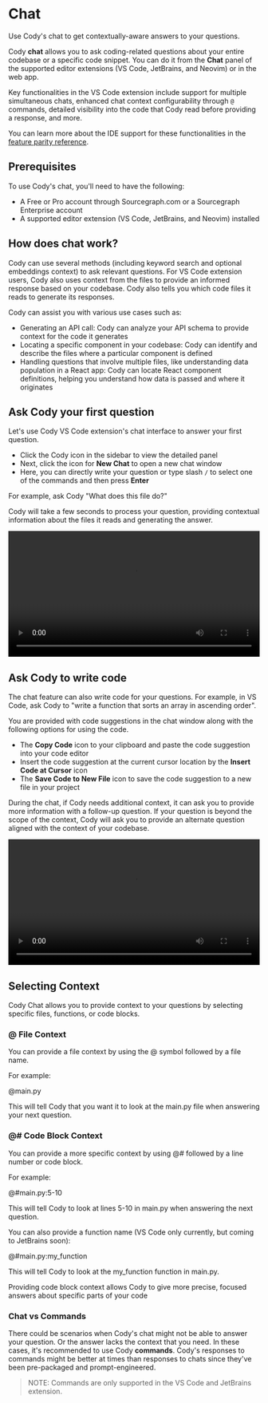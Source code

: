 # Chat

<p class="subtitle">Use Cody's chat to get contextually-aware answers to your questions.</p>

Cody **chat** allows you to ask coding-related questions about your entire codebase or a specific code snippet. You can do it from the **Chat** panel of the supported editor extensions (VS Code, JetBrains, and Neovim) or in the web app.

Key functionalities in the VS Code extension include support for multiple simultaneous chats, enhanced chat context configurability through `@` commands, detailed visibility into the code that Cody read before providing a response, and more.

You can learn more about the IDE support for these functionalities in the [feature parity reference](./../feature-reference.md#chat).

## Prerequisites

To use Cody's chat, you'll need to have the following:

- A Free or Pro account through Sourcegraph.com or a Sourcegraph Enterprise account
- A supported editor extension (VS Code, JetBrains, and Neovim) installed

## How does chat work?

Cody can use several methods (including keyword search and optional embeddings context) to ask relevant questions. For VS Code extension users, Cody also uses context from the files to provide an informed response based on your codebase. Cody also tells you which code files it reads to generate its responses.

Cody can assist you with various use cases such as:

- Generating an API call: Cody can analyze your API schema to provide context for the code it generates
- Locating a specific component in your codebase: Cody can identify and describe the files where a particular component is defined
- Handling questions that involve multiple files, like understanding data population in a React app: Cody can locate React component definitions, helping you understand how data is passed and where it originates

## Ask Cody your first question

Let's use Cody VS Code extension's chat interface to answer your first question.

- Click the Cody icon in the sidebar to view the detailed panel
- Next, click the icon for **New Chat** to open a new chat window
- Here, you can directly write your question or type slash `/` to select one of the commands and then press **Enter**

For example, ask Cody "What does this file do?"

Cody will take a few seconds to process your question, providing contextual information about the files it reads and generating the answer.

<video width="1920" height="1080" loop playsinline controls style="width: 100%; height: auto; max-width: 50rem">
  <source src="https://storage.googleapis.com/sourcegraph-assets/Docs/Media/ask-cody-question.mp4" type="video/mp4">
</video>

## Ask Cody to write code

The chat feature can also write code for your questions. For example, in VS Code, ask Cody to "write a function that sorts an array in ascending order".

You are provided with code suggestions in the chat window along with the following options for using the code.

- The **Copy Code** icon to your clipboard and paste the code suggestion into your code editor
- Insert the code suggestion at the current cursor location by the **Insert Code at Cursor** icon
- The **Save Code to New File** icon to save the code suggestion to a new file in your project

During the chat, if Cody needs additional context, it can ask you to provide more information with a follow-up question. If your question is beyond the scope of the context, Cody will ask you to provide an alternate question aligned with the context of your codebase.

<video width="1920" height="1080" loop playsinline controls style="width: 100%; height: auto; max-width: 50rem">
  <source src="https://storage.googleapis.com/sourcegraph-assets/Docs/Media/cody-write-code.mp4" type="video/mp4">
</video>

## Selecting Context

Cody Chat allows you to provide context to your questions by selecting specific files, functions, or code blocks.

### @ File Context

You can provide a file context by using the @ symbol followed by a file name. 

For example:

@main.py

This will tell Cody that you want it to look at the main.py file when answering your next question.

### @# Code Block Context  

You can provide a more specific context by using @# followed by a line number or code block.

For example: 

@#main.py:5-10

This will tell Cody to look at lines 5-10 in main.py when answering the next question.

You can also provide a function name (VS Code only currently, but coming to JetBrains soon):

@#main.py:my_function

This will tell Cody to look at the my_function function in main.py.

Providing code block context allows Cody to give more precise, focused answers about specific parts of your code

### Chat vs Commands

There could be scenarios when Cody's chat might not be able to answer your question. Or the answer lacks the context that you need. In these cases, it's recommended to use Cody **commands**. Cody's responses to commands might be better at times than responses to chats since they've been pre-packaged and prompt-engineered.

> NOTE: Commands are only supported in the VS Code and JetBrains extension.
